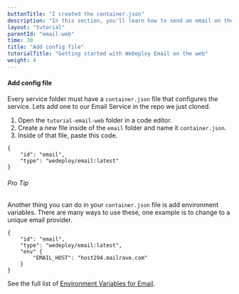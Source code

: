 ```yaml
---
buttonTitle: "I created the container.json"
description: "In this section, you'll learn how to send an email on the web using the WeDeploy API Client."
layout: "tutorial"
parentId: "email-web"
time: 30
title: "Add config file"
tutorialTitle: "Getting started with WeDeploy Email on the web"
weight: 4
---
```


#### Add config file

Every service folder must have a `container.json` file that configures the service. Lets add one to our Email Service in the repo we just cloned. 

1. Open the `tutorial-email-web` folder in a code editor.
2. Create a new file inside of the `email` folder and name it `container.json`.
3. Inside of that file, paste this code.

```application/json
{
	"id": "email",
	"type": "wedeploy/email:latest"
}
```

<aside>

###### <span class="icon-16-star"></span> Pro Tip

Another thing you can do in your `container.json` file is add environment variables. There are many ways to use these, one example is to change to a unique email provider.

```application/json
{
	"id": "email",
	"type": "wedeploy/email:latest",
	"env" {
		"EMAIL_HOST": "host294.mailrave.com"
	}
}
```

See the full list of <a href="http://wedeploy.com/docs/email/environment-variables.html" target="_blank">Environment Variables for Email</a>.

</aside>
